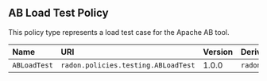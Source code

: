 ## AB Load Test Policy

This policy type represents a load test case for the Apache AB tool.

| Name | URI | Version | Derived From |
|:---- |:--- |:------- |:------------ |
| `ABLoadTest` | `radon.policies.testing.ABLoadTest` | 1.0.0 | `radon.policies.testing.LoadTestCTT` |

